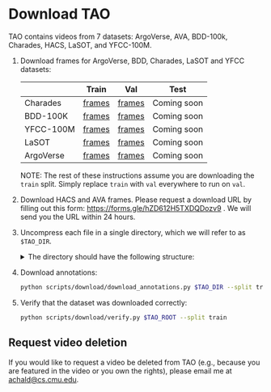 # Download TAO

TAO contains videos from 7 datasets: ArgoVerse, AVA, BDD-100k, Charades, HACS,
LaSOT, and YFCC-100M.

1. Download frames for ArgoVerse, BDD, Charades, LaSOT and YFCC datasets:

    |           | Train | Val | Test |
    |-----------|-------|-----|------|
    | Charades  | [frames](https://drive.google.com/open?id=1p7X7nZTBA0GinkGikyN4xb0zp3UOEyTY) | [frames](https://drive.google.com/open?id=1vdll7eqSXrfs0TKdzn4OjCYgFPfavrJO) | Coming soon |
    | BDD-100K  | [frames](https://drive.google.com/open?id=1p8Ai2QqNqWPQ1A-7U_KaB24mYWXZxMe5) | [frames](https://drive.google.com/open?id=1cm6ktkg64chYHXxR0Gxbo352R1a-RSrj) | Coming soon |
    | YFCC-100M | [frames](https://drive.google.com/open?id=1kstavuoql0C307Ndp4QUaQebrfB7sqgO) | [frames](https://drive.google.com/open?id=1Dqh9HTsMNcn-YVG5aG2Ra9YQrgN8eack) | Coming soon |
    | LaSOT     | [frames](https://drive.google.com/open?id=1PVW7PrdAVMbX11pmkLkxst-GJPPQai0m) | [frames](https://drive.google.com/open?id=1efg_CV7TgkAQNQWzLExWYHqiHc_ijtF5) | Coming soon |
    | ArgoVerse | [frames](https://drive.google.com/open?id=1RPKIuOEjnTLxSf8qlarkzeS16G7si7bu) | [frames](https://drive.google.com/open?id=1zwhwDifJ5YW2F42e4PLeJVTvZ8W2dq-Q) | Coming soon |

    NOTE: The rest of these instructions assume you are downloading the `train`
    split. Simply replace `train` with `val` everywhere to run on `val`.

1. Download HACS and AVA frames. Please request a download URL by filling out this form:
   https://forms.gle/hZD612H5TXDQDozv9 . We will send you the URL within 24
   hours.

1. Uncompress each file in a single directory, which we will refer to as
   `$TAO_DIR`.
   <details><summary>The directory should have the following structure:</summary><p>

   ```bash
    └── frames
       └── train
          ├── ArgoVerse
          ├── BDD
          ├── Charades
          ├── HACS
          ├── LaSOT
          └── YFCC100M
    ```
    </p></details>

1. Download annotations:

    ```bash
    python scripts/download/download_annotations.py $TAO_DIR --split train
    ```

1. Verify that the dataset was downloaded correctly:

    ```bash
    python scripts/download/verify.py $TAO_ROOT --split train
    ```
## Request video deletion

If you would like to request a video be deleted from TAO (e.g., because you are
featured in the video or you own the rights), please email me at
achald@cs.cmu.edu.

